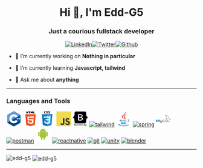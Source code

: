 <h1 align="center">Hi 👋, I'm Edd-G5</h1>
<h3 align="center">Just a courious fullstack developer</h3>

<p align="center"><a href="https://www.linkedin.com/in/edu-abad-24b3b223b/"><img src="https://img.shields.io/badge/-LINKEDIN-0077B5?style=for-the-badge&logo=linkedin&logoColor=white" alt="LinkedIn"></a><a href="https://twitter.com/Ed_4bd"><img src="https://img.shields.io/badge/-TWITTER-1A8CD8?style=for-the-badge&logo=twitter&logoColor=white" alt="Twitter"></a><a href="https://github.com/EDD-G5"><img src="https://img.shields.io/badge/-GITHUB-404040?style=for-the-badge&logo=github&logoColor=white" alt="Github"></a></p>

- 🔭 I’m currently working on **Nothing in particular**

- 🌱 I’m currently learning **Javascript, tailwind**

- 💬 Ask me about **anything**

---
<h3 align="left">Languages and Tools</h3>
<p align="left">
	<a href="https://www.w3schools.com/cpp/" target="_blank"><img src="https://raw.githubusercontent.com/devicons/devicon/master/icons/cplusplus/cplusplus-original.svg" alt="cplusplus" width="40" height="40"/></a> 
	<a href="https://www.w3.org/html/" target="_blank"><img src="https://raw.githubusercontent.com/devicons/devicon/master/icons/html5/html5-original-wordmark.svg" alt="html5" width="40" height="40"/></a> 
	<a href="https://www.w3schools.com/css/" target="_blank"><img src="https://raw.githubusercontent.com/devicons/devicon/master/icons/css3/css3-original-wordmark.svg" alt="css3" width="40" height="40"/></a> 
	<a href="https://developer.mozilla.org/en-US/docs/Web/JavaScript" target="_blank"><img src="https://raw.githubusercontent.com/devicons/devicon/master/icons/javascript/javascript-original.svg" alt="javascript" width="40" height="40"/></a> 
	<a href="https://getbootstrap.com" target="_blank"><img src="https://raw.githubusercontent.com/devicons/devicon/master/icons/bootstrap/bootstrap-plain-wordmark.svg" alt="bootstrap" width="40" height="40"/></a> 
	<a href="https://tailwindcss.com/" target="_blank"><img src="https://www.vectorlogo.zone/logos/tailwindcss/tailwindcss-icon.svg" alt="tailwind" width="40" height="40"/></a>
	<a href="https://www.java.com" target="_blank"><img src="https://raw.githubusercontent.com/devicons/devicon/master/icons/java/java-original.svg" alt="java" width="40" height="40"/></a> 
	<a href="https://spring.io/" target="_blank"><img src="https://www.vectorlogo.zone/logos/springio/springio-icon.svg" alt="spring" width="40" height="40"/></a> 
	<a href="https://www.mysql.com/" target="_blank"><img src="https://raw.githubusercontent.com/devicons/devicon/master/icons/mysql/mysql-original-wordmark.svg" alt="mysql" width="40" height="40"/></a> 
	<a href="https://postman.com" target="_blank"><img src="https://www.vectorlogo.zone/logos/getpostman/getpostman-icon.svg" alt="postman" width="40" height="40"/></a> 
	<a href="https://developer.android.com" target="_blank"><img src="https://raw.githubusercontent.com/devicons/devicon/master/icons/android/android-original-wordmark.svg" alt="android" width="40" height="40"/></a>
	<a href="https://reactnative.dev/" target="_blank"><img src="https://reactnative.dev/img/header_logo.svg" alt="reactnative" width="40" height="40"/></a> 
	<a href="https://git-scm.com/" target="_blank"><img src="https://www.vectorlogo.zone/logos/git-scm/git-scm-icon.svg" alt="git" width="40" height="40"/></a> 
	<a href="https://unity.com/" target="_blank"><img src="https://www.vectorlogo.zone/logos/unity3d/unity3d-icon.svg" alt="unity" width="40" height="40"/></a>
	<a href="https://www.blender.org/" target="_blank"><img src="https://download.blender.org/branding/community/blender_community_badge_white.svg" alt="blender" width="40" height="40"/></a>
</p>

---

<p><img align="left" src="https://edd-g5-58ndbgqv7-edd-g5.vercel.app/api/top-langs?username=edd-g5&show_icons=true&locale=en&layout=compact" alt="edd-g5" /></p>

<p>&nbsp;<img align="center" src="https://edd-g5-58ndbgqv7-edd-g5.vercel.app/api?username=edd-g5&show_icons=true&locale=en" alt="edd-g5" /></p>
